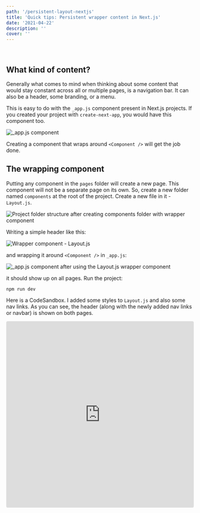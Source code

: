 ```yaml
---
path: '/persistent-layout-nextjs'
title: 'Quick tips: Persistent wrapper content in Next.js'
date: '2021-04-22'
description: ''
cover: ''
---
```


<!-- ![Cover image]() -->

<br />

## What kind of content?
Generally what comes to mind when thinking about some content that would stay constant across all or multiple pages, is a navigation bar. It can also be a header, some branding, or a menu.

This is easy to do with the `_app.js` component present in Next.js projects. If you created your project with `create-next-app`, you would have this component too.

![_app.js component](https://dev-to-uploads.s3.amazonaws.com/uploads/articles/zff6ioush0ai4q890mql.png)

Creating a component that wraps around `<Component />` will get the job done.

## The wrapping component
Putting any component in the `pages` folder will create a new page. This component will not be a separate page on its own. So, create a new folder named `components` at the root of the project. Create a new file in it - `Layout.js`.

![Project folder structure after creating components folder with wrapper component](https://dev-to-uploads.s3.amazonaws.com/uploads/articles/d1jbknv7im8dgpjod602.png)

Writing a simple header like this:

![Wrapper component - Layout.js](https://dev-to-uploads.s3.amazonaws.com/uploads/articles/wvw7kvn0alayl893t8ej.png)

and wrapping it around `<Component />` in `_app.js`:

![_app.js component after using the Layout.js wrapper component](https://dev-to-uploads.s3.amazonaws.com/uploads/articles/tib3u0r1yaf3lspovu61.png)

it should show up on all pages. Run the project:

`npm run dev`

Here is a CodeSandbox. I added some styles to `Layout.js` and also some nav links. As you can see, the header (along with the newly added nav links or navbar) is shown on both pages.

<iframe src="https://codesandbox.io/embed/awesome-gates-efrif?fontsize=14&hidenavigation=1&module=%2Fcomponents%2FLayout.js&theme=dark&view=preview"
     style="width:100%; height:500px; border:0; border-radius: 4px; overflow:hidden;"
     title="Nextjs persistent content"
     allow="accelerometer; ambient-light-sensor; camera; encrypted-media; geolocation; gyroscope; hid; microphone; midi; payment; usb; vr; xr-spatial-tracking"
     sandbox="allow-forms allow-modals allow-popups allow-presentation allow-same-origin allow-scripts"
   ></iframe>